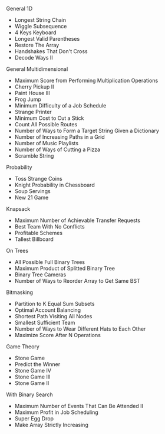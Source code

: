 General 1D

* Longest String Chain
* Wiggle Subsequence
* 4 Keys Keyboard
* Longest Valid Parentheses
* Restore The Array
* Handshakes That Don't Cross
* Decode Ways II

General Multidimensional

* Maximum Score from Performing Multiplication Operations
* Cherry Pickup II
* Paint House III
* Frog Jump
* Minimum Difficulty of a Job Schedule
* Strange Printer
* Minimum Cost to Cut a Stick
* Count All Possible Routes
* Number of Ways to Form a Target String Given a Dictionary
* Number of Increasing Paths in a Grid
* Number of Music Playlists
* Number of Ways of Cutting a Pizza
* Scramble String

Probability

* Toss Strange Coins
* Knight Probability in Chessboard
* Soup Servings
* New 21 Game

Knapsack

* Maximum Number of Achievable Transfer Requests
* Best Team With No Conflicts
* Profitable Schemes
* Tallest Billboard

On Trees

* All Possible Full Binary Trees
* Maximum Product of Splitted Binary Tree
* Binary Tree Cameras
* Number of Ways to Reorder Array to Get Same BST

Bitmasking

* Partition to K Equal Sum Subsets
* Optimal Account Balancing
* Shortest Path Visiting All Nodes
* Smallest Sufficient Team
* Number of Ways to Wear Different Hats to Each Other
* Maximize Score After N Operations

Game Theory

* Stone Game
* Predict the Winner
* Stone Game IV
* Stone Game III
* Stone Game II

With Binary Search

* Maximum Number of Events That Can Be Attended II
* Maximum Profit in Job Scheduling
* Super Egg Drop
* Make Array Strictly Increasing

